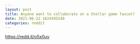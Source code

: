 ```yaml
--- 
layout: post 
title: Anyone want to collaborate on a Stellar game faucet? 
date: 2021-06-22 1624395240 
categories: reddit 
--- 
```

https://redd.it/o5x0uv